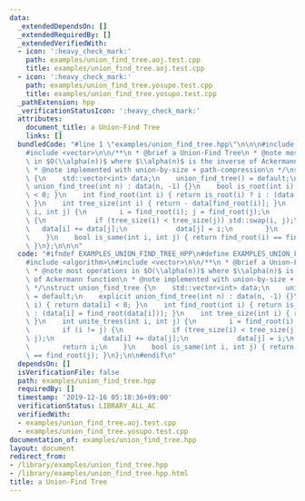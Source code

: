 ```yaml
---
data:
  _extendedDependsOn: []
  _extendedRequiredBy: []
  _extendedVerifiedWith:
  - icon: ':heavy_check_mark:'
    path: examples/union_find_tree.aoj.test.cpp
    title: examples/union_find_tree.aoj.test.cpp
  - icon: ':heavy_check_mark:'
    path: examples/union_find_tree.yosupo.test.cpp
    title: examples/union_find_tree.yosupo.test.cpp
  _pathExtension: hpp
  _verificationStatusIcon: ':heavy_check_mark:'
  attributes:
    document_title: a Union-Find Tree
    links: []
  bundledCode: "#line 1 \"examples/union_find_tree.hpp\"\n\n\n#include <algorithm>\n\
    #include <vector>\n\n/**\n * @brief a Union-Find Tree\n * @note most operations\
    \ in $O(\\alpha(n))$ where $\\alpha(n)$ is the inverse of Ackermann function\n\
    \ * @note implemented with union-by-size + path-compression\n */\nstruct union_find_tree\
    \ {\n    std::vector<int> data;\n    union_find_tree() = default;\n    explicit\
    \ union_find_tree(int n) : data(n, -1) {}\n    bool is_root(int i) { return data[i]\
    \ < 0; }\n    int find_root(int i) { return is_root(i) ? i : (data[i] = find_root(data[i]));\
    \ }\n    int tree_size(int i) { return - data[find_root(i)]; }\n    int unite_trees(int\
    \ i, int j) {\n        i = find_root(i); j = find_root(j);\n        if (i != j)\
    \ {\n            if (tree_size(i) < tree_size(j)) std::swap(i, j);\n         \
    \   data[i] += data[j];\n            data[j] = i;\n        }\n        return i;\n\
    \    }\n    bool is_same(int i, int j) { return find_root(i) == find_root(j);\
    \ }\n};\n\n\n"
  code: "#ifndef EXAMPLES_UNION_FIND_TREE_HPP\n#define EXAMPLES_UNION_FIND_TREE_HPP\n\
    #include <algorithm>\n#include <vector>\n\n/**\n * @brief a Union-Find Tree\n\
    \ * @note most operations in $O(\\alpha(n))$ where $\\alpha(n)$ is the inverse\
    \ of Ackermann function\n * @note implemented with union-by-size + path-compression\n\
    \ */\nstruct union_find_tree {\n    std::vector<int> data;\n    union_find_tree()\
    \ = default;\n    explicit union_find_tree(int n) : data(n, -1) {}\n    bool is_root(int\
    \ i) { return data[i] < 0; }\n    int find_root(int i) { return is_root(i) ? i\
    \ : (data[i] = find_root(data[i])); }\n    int tree_size(int i) { return - data[find_root(i)];\
    \ }\n    int unite_trees(int i, int j) {\n        i = find_root(i); j = find_root(j);\n\
    \        if (i != j) {\n            if (tree_size(i) < tree_size(j)) std::swap(i,\
    \ j);\n            data[i] += data[j];\n            data[j] = i;\n        }\n\
    \        return i;\n    }\n    bool is_same(int i, int j) { return find_root(i)\
    \ == find_root(j); }\n};\n\n#endif\n"
  dependsOn: []
  isVerificationFile: false
  path: examples/union_find_tree.hpp
  requiredBy: []
  timestamp: '2019-12-16 05:18:36+09:00'
  verificationStatus: LIBRARY_ALL_AC
  verifiedWith:
  - examples/union_find_tree.aoj.test.cpp
  - examples/union_find_tree.yosupo.test.cpp
documentation_of: examples/union_find_tree.hpp
layout: document
redirect_from:
- /library/examples/union_find_tree.hpp
- /library/examples/union_find_tree.hpp.html
title: a Union-Find Tree
---
```


